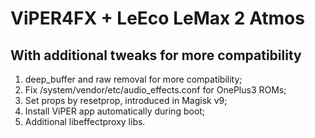 # ViPER4FX + LeEco LeMax 2 Atmos

## With additional tweaks for more compatibility

1. deep_buffer and raw removal for more compatibility;
2. Fix /system/vendor/etc/audio_effects.conf for OnePlus3 ROMs;
3. Set props by resetprop, introduced in Magisk v9;
4. Install ViPER app automatically during boot;
5. Additional libeffectproxy libs.
